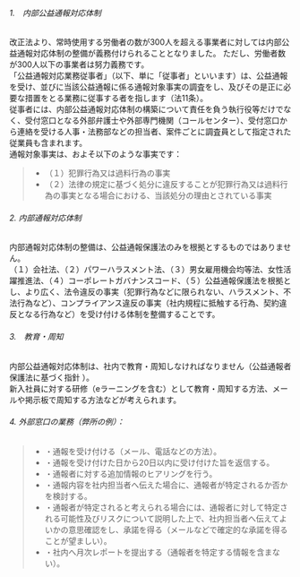 
###### 1.　内部公益通報対応体制<br>
改正法より、常時使用する労働者の数が300人を超える事業者に対しては内部公益通報対応体制の整備が義務付けられることとなりました。
ただし、労働者数が300人以下の事業者は努力義務です。
<br>
「公益通報対応業務従事者」（以下、単に「従事者」といいます）は、公益通報を受け、並びに当該公益通報に係る通報対象事実の調査をし、及びその是正に必要な措置をとる業務に従事する者を指します（法11条）。
<br>
従事者には、内部公益通報対応体制の構築について責任を負う執行役等だけでなく、受付窓口となる外部弁護士や外部専門機関（コールセンター）、受付窓口から連絡を受ける人事・法務部などの担当者、案件ごとに調査員として指定された従業員も含まれます。
<br>
通報対象事実は、およそ以下のような事実です：<br>
 >- （１）犯罪行為又は過料行為の事実
 >- （２）法律の規定に基づく処分に違反することが犯罪行為又は過料行為の事実となる場合における、当該処分の理由とされている事実

###### 2. 内部通報対応体制<br>

内部通報対応体制の整備は、公益通報保護法のみを根拠とするものではありません。<br>
（１）会社法、（２）パワーハラスメント法、（３）男女雇用機会均等法、女性活躍推進法、（４）コーポレートガバナンスコード、（５）公益通報保護法を根拠とし、より広く、法令違反の事実（犯罪行為などに限られない、ハラスメント、不法行為など）、コンプライアンス違反の事実（社内規程に抵触する行為、契約違反となる行為など）を受け付ける体制を整備することです。

###### 3.　教育・周知<br>

内部公益通報対応体制は、社内で教育・周知しなければなりません（公益通報者保護法に基づく指針 ）。
<br>
新入社員に対する研修（eラーニングを含む）として教育・周知する方法、メールや掲示板で周知する方法などが考えられます。

###### 4. 外部窓口の業務（弊所の例）：<br>

 >- ・通報を受け付ける（メール、電話などの方法）。
 >- ・通報を受け付けた日から20日以内に受け付けた旨を返信する。
 >- ・通報者に対する追加情報のヒアリングを行う。
 >- ・通報内容を社内担当者へ伝えた場合に、通報者が特定されるか否かを検討する。
 >- ・通報者が特定されると考えられる場合には、通報者に対して特定される可能性及びリスクについて説明した上で、社内担当者へ伝えてよいかの意思確認をし、承諾を得る（メールなどで確定的な承諾を得ることが望ましい）。
 >- ・社内へ月次レポートを提出する（通報者を特定する情報を含まない）。




